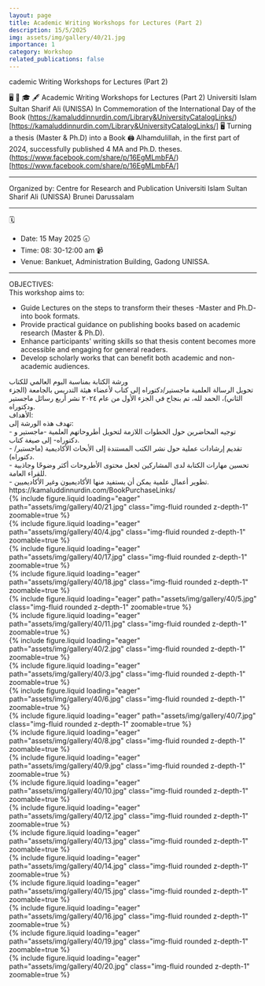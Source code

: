 ```yaml
---
layout: page
title: Academic Writing Workshops for Lectures (Part 2)
description: 15/5/2025
img: assets/img/gallery/40/21.jpg
importance: 1
category: Workshop
related_publications: false
---
```


<p class="distill-post-title">cademic Writing Workshops for Lectures (Part 2)</p>

🖥️ 📘 🎓 🖋️
Academic Writing Workshops for Lectures (Part 2)
Universiti Islam Sultan Sharif Ali (UNISSA)
In Commemoration of the International Day of the Book
(https://kamaluddinnurdin.com/Library&UniversityCatalogLinks/)[https://kamaluddinnurdin.com/Library&UniversityCatalogLinks/]
🖥️ Turning a thesis (Master & Ph.D) into a Book 🖨️ Alhamdulillah, in the first part of 2024, successfully published 4 MA and Ph.D. theses.
(https://www.facebook.com/share/p/16EgMLmbFA/)[https://www.facebook.com/share/p/16EgMLmbFA/]
_______________
Organized by:
Centre for Research and Publication
Universiti Islam Sultan Sharif Ali (UNISSA)
Brunei Darussalam
_______________
🗓️
* Date: 15 May 2025
🕣 
* Time: 08: 30-12:00 am 
📹
* Venue: Bankuet, Administration Building, Gadong UNISSA.
_______________
OBJECTIVES:  
This workshop aims to:  
- Guide Lectures on the steps to transform their theses -Master and Ph.D- into book formats.  
- Provide practical guidance on publishing books based on academic research (Master & Ph.D).
- Enhance participants' writing skills so that thesis content becomes more accessible and engaging for general readers.  
- Develop scholarly works that can benefit both academic and non-academic audiences.

<div class="rtl">
ورشة الكتابة بمناسبة اليوم العالمي للكتاب<br>
تحويل الرسالة العلمية ماجستير/دكتوراه إلى كتاب لأعضاء هيئة التدريس بالجامعة (الجزء الثاني)، الحمد لله، تم بنجاح في الجزء الأول من عام ٢٠٢٤ نشر أربع رسائل ماجستير ودكتوراه.
<br>
الأهداف:  
<br>
تهدف هذه الورشة إلى:  
<br>
- توجيه المحاضرين حول الخطوات اللازمة لتحويل أطروحاتهم العلمية -ماجستير و دكتوراه- إلى صيغة كتاب.  
<br>
- تقديم إرشادات عملية حول نشر الكتب المستندة إلى الأبحاث الأكاديمية (ماجستير/دكتوراه).  
<br>
- تحسين مهارات الكتابة لدى المشاركين لجعل محتوى الأطروحات أكثر وضوحًا وجاذبية للقراء العامة.  
<br>
- تطوير أعمال علمية يمكن أن يستفيد منها الأكاديميون وغير الأكاديميين.
<br>
<div>
https://kamaluddinnurdin.com/BookPurchaseLinks/

<div class="row mt-3">
    <div class="col-sm mt-3 mt-md-0">
        {% include figure.liquid loading="eager" path="assets/img/gallery/40/21.jpg" class="img-fluid rounded z-depth-1" zoomable=true %}
    </div>
</div>

<div class="row mt-3">
    <div class="col-sm mt-3 mt-md-0">
        {% include figure.liquid loading="eager" path="assets/img/gallery/40/4.jpg" class="img-fluid rounded z-depth-1" zoomable=true %}
    </div>
        <div class="col-sm mt-3 mt-md-0">
        {% include figure.liquid loading="eager" path="assets/img/gallery/40/17.jpg" class="img-fluid rounded z-depth-1" zoomable=true %}    
    </div>
        <div class="col-sm mt-3 mt-md-0">
        {% include figure.liquid loading="eager" path="assets/img/gallery/40/18.jpg" class="img-fluid rounded z-depth-1" zoomable=true %}   
    </div>
</div>
<div class="row mt-3">
    <div class="col-sm mt-3 mt-md-0">
        {% include figure.liquid loading="eager" path="assets/img/gallery/40/5.jpg" class="img-fluid rounded z-depth-1" zoomable=true %}    
    </div>
        <div class="col-sm mt-3 mt-md-0">
        {% include figure.liquid loading="eager" path="assets/img/gallery/40/11.jpg" class="img-fluid rounded z-depth-1" zoomable=true %}   
    </div>
</div>

<div class="row mt-3">
    <div class="col-sm mt-3 mt-md-0">
        {% include figure.liquid loading="eager" path="assets/img/gallery/40/2.jpg" class="img-fluid rounded z-depth-1" zoomable=true %}
    </div>
    <div class="col-sm mt-3 mt-md-0">
        {% include figure.liquid loading="eager" path="assets/img/gallery/40/3.jpg" class="img-fluid rounded z-depth-1" zoomable=true %}    
    </div>
</div>

<div class="row mt-3">
    <div class="col-sm mt-3 mt-md-0">
        {% include figure.liquid loading="eager" path="assets/img/gallery/40/6.jpg" class="img-fluid rounded z-depth-1" zoomable=true %}    
    </div>
    <div class="col-sm mt-3 mt-md-0">
        {% include figure.liquid loading="eager" path="assets/img/gallery/40/7.jpg" class="img-fluid rounded z-depth-1" zoomable=true %}    
    </div>
    <div class="col-sm mt-3 mt-md-0">
        {% include figure.liquid loading="eager" path="assets/img/gallery/40/8.jpg" class="img-fluid rounded z-depth-1" zoomable=true %}    
    </div>
</div>

<div class="row mt-3">
    <div class="col-sm mt-3 mt-md-0">
        {% include figure.liquid loading="eager" path="assets/img/gallery/40/9.jpg" class="img-fluid rounded z-depth-1" zoomable=true %}    
    </div>
    <div class="col-sm mt-3 mt-md-0">
        {% include figure.liquid loading="eager" path="assets/img/gallery/40/10.jpg" class="img-fluid rounded z-depth-1" zoomable=true %}   
    </div>
    <div class="col-sm mt-3 mt-md-0">
        {% include figure.liquid loading="eager" path="assets/img/gallery/40/12.jpg" class="img-fluid rounded z-depth-1" zoomable=true %}   
    </div>
</div>

<div class="row mt-3">
    <div class="col-sm mt-3 mt-md-0">
        {% include figure.liquid loading="eager" path="assets/img/gallery/40/13.jpg" class="img-fluid rounded z-depth-1" zoomable=true %}   
    </div>
    <div class="col-sm mt-3 mt-md-0">
        {% include figure.liquid loading="eager" path="assets/img/gallery/40/14.jpg" class="img-fluid rounded z-depth-1" zoomable=true %}   
    </div>
    <div class="col-sm mt-3 mt-md-0">
        {% include figure.liquid loading="eager" path="assets/img/gallery/40/15.jpg" class="img-fluid rounded z-depth-1" zoomable=true %}   
    </div>
</div>

<div class="row mt-3">
    <div class="col-sm mt-3 mt-md-0">
        {% include figure.liquid loading="eager" path="assets/img/gallery/40/16.jpg" class="img-fluid rounded z-depth-1" zoomable=true %}   
    </div>
    <div class="col-sm mt-3 mt-md-0">
        {% include figure.liquid loading="eager" path="assets/img/gallery/40/19.jpg" class="img-fluid rounded z-depth-1" zoomable=true %}   
    </div>
    <div class="col-sm mt-3 mt-md-0">
        {% include figure.liquid loading="eager" path="assets/img/gallery/40/20.jpg" class="img-fluid rounded z-depth-1" zoomable=true %}   
    </div>
</div>
     

    

    
    
    

    